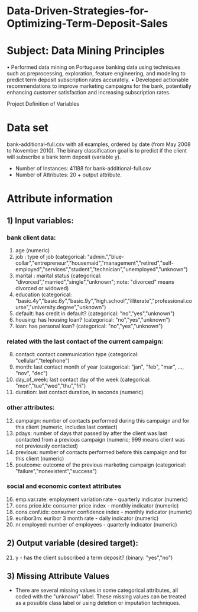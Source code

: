 # Data-Driven-Strategies-for-Optimizing-Term-Deposit-Sales

#  Subject: Data Mining Principles

•	Performed data mining on Portuguese banking data using techniques such as preprocessing, exploration, feature engineering, and modeling to predict term deposit subscription rates accurately. 
•	Developed actionable recommendations to improve marketing campaigns for the bank, potentially enhancing customer satisfaction and increasing subscription rates.



Project Definition of Variables

# Data set
bank-additional-full.csv with all examples, ordered by date (from May 2008 to November 2010). The binary classification goal is to predict if the client will subscribe a bank term deposit (variable y).
- Number of Instances: 41188 for bank-additional-full.csv
- Number of Attributes: 20 + output attribute.

# Attribute information
## 1) Input variables:
### bank client data:
1. age (numeric)
2. job : type of job (categorical: "admin.","blue-collar","entrepreneur","housemaid","management","retired","self-employed","services","student","technician","unemployed","unknown")
3. marital : marital status (categorical: "divorced","married","single","unknown"; note: "divorced" means divorced or widowed)
4. education (categorical: "basic.4y","basic.6y","basic.9y","high.school","illiterate","professional.course","university.degree","unknown")
5. default: has credit in default? (categorical: "no","yes","unknown")
6. housing: has housing loan? (categorical: "no","yes","unknown")
7. loan: has personal loan? (categorical: "no","yes","unknown")

### related with the last contact of the current campaign:
8. contact: contact communication type (categorical: "cellular","telephone") 
9. month: last contact month of year (categorical: "jan", "feb", "mar", ..., "nov", "dec")
10. day_of_week: last contact day of the week (categorical: "mon","tue","wed","thu","fri")
11. duration: last contact duration, in seconds (numeric).

### other attributes:
12. campaign: number of contacts performed during this campaign and for this client (numeric, includes last contact)
13. pdays: number of days that passed by after the client was last contacted from a previous campaign (numeric; 999 means client was not previously contacted)
14. previous: number of contacts performed before this campaign and for this client (numeric)
15. poutcome: outcome of the previous marketing campaign (categorical: "failure","nonexistent","success")

### social and economic context attributes
16. emp.var.rate: employment variation rate - quarterly indicator (numeric)
17. cons.price.idx: consumer price index - monthly indicator (numeric)     
18. cons.conf.idx: consumer confidence index - monthly indicator (numeric)     
19. euribor3m: euribor 3 month rate - daily indicator (numeric)
20. nr.employed: number of employees - quarterly indicator (numeric)

## 2) Output variable (desired target):
21. y - has the client subscribed a term deposit? (binary: "yes","no")

## 3) Missing Attribute Values
- There are several missing values in some categorical attributes, all coded with the "unknown" label. These missing values can be treated as a possible class label or using deletion or imputation techniques. 
